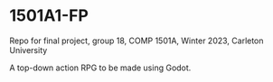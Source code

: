 # 1501A1-FP
Repo for final project, group 18, COMP 1501A, Winter 2023, Carleton University

A top-down action RPG to be made using Godot.
